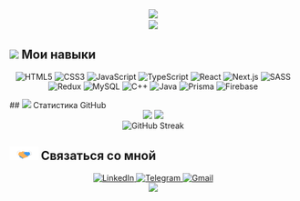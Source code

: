 <div align="center">
  <img src="https://capsule-render.vercel.app/api?type=waving&color=gradient&height=200&section=header&text=Gulumjan%20&fontSize=80&animation=fadeIn&fontAlignY=38&desc=Frontend%20Developer&descAlignY=51&descAlign=62"/>
</div>

<div align="center">
  <img src="https://readme-typing-svg.herokuapp.com?font=Time+New+Roman&color=cyan&size=25&center=true&vCenter=true&width=600&height=100&lines=Frontend+Developer;Computer+Science+Student;Active+Learner;Love+to+learn+new+stuffs..❤">
</div>

## <img src="https://media2.giphy.com/media/QssGEmpkyEOhBCb7e1/giphy.gif?cid=ecf05e47a0n3gi1bfqntqmob8g9aid1oyj2wr3ds3mg700bl&rid=giphy.gif" width="25"> Мои навыки



<div align="center">
 
 ![HTML5](https://img.shields.io/badge/HTML5-%23E34F26.svg?style=for-the-badge&logo=html5&logoColor=white)
 ![CSS3](https://img.shields.io/badge/CSS3-%231572B6.svg?style=for-the-badge&logo=css3&logoColor=white)
 ![JavaScript](https://img.shields.io/badge/JavaScript-%23323330.svg?style=for-the-badge&logo=javascript&logoColor=%23F7DF1E)
 ![TypeScript](https://img.shields.io/badge/TypeScript-%23007ACC.svg?style=for-the-badge&logo=typescript&logoColor=white)
 ![React](https://img.shields.io/badge/React-%2320232a.svg?style=for-the-badge&logo=react&logoColor=%2361DAFB)
 ![Next.js](https://img.shields.io/badge/Next.js-black?style=for-the-badge&logo=next.js&logoColor=white)
 ![SASS](https://img.shields.io/badge/SASS-hotpink.svg?style=for-the-badge&logo=SASS&logoColor=white)
 ![Redux](https://img.shields.io/badge/Redux-%23593d88.svg?style=for-the-badge&logo=redux&logoColor=white)
 ![MySQL](https://img.shields.io/badge/MySQL-%2300f.svg?style=for-the-badge&logo=mysql&logoColor=white)
 ![C++](https://img.shields.io/badge/C++-%2300599C.svg?style=for-the-badge&logo=c%2B%2B&logoColor=white)
 ![Java](https://img.shields.io/badge/Java-%23ED8B00.svg?style=for-the-badge&logo=java&logoColor=white)
 ![Prisma](https://img.shields.io/badge/Prisma-3982CE?style=for-the-badge&logo=Prisma&logoColor=white)
 ![Firebase](https://img.shields.io/badge/Firebase-039BE5?style=for-the-badge&logo=Firebase&logoColor=white)
 
</div>
## <img src="https://media.giphy.com/media/iY8CRBdQXODJSCERIr/giphy.gif" width="25"> Статистика GitHub

<div align="center">
  <img height="150px" src="https://github-readme-stats.vercel.app/api?username=gulumjan&show_icons=true&theme=tokyonight" />
  <img height="150px" src="https://github-readme-stats.vercel.app/api/top-langs/?username=gulumjan&layout=compact&theme=tokyonight" />
</div>

<div align="center">
  <img src="https://github-readme-streak-stats.herokuapp.com/?user=gulumjan&theme=tokyonight" alt="GitHub Streak"/>
</div>

## <img src="https://github.com/0xAbdulKhalid/0xAbdulKhalid/raw/main/assets/mdImages/handshake.gif" width="50"> Связаться со мной

<div align="center">
  <a href="https://www.linkedin.com/in/zakirovadev/" target="_blank">
    <img src="https://img.shields.io/badge/LinkedIn-%230077B5.svg?style=for-the-badge&logo=linkedin&logoColor=white" alt="LinkedIn"/>
  </a>
  <a href="your_link" target="_blank">
    <img src="https://img.shields.io/badge/Telegram-2CA5E0?style=for-the-badge&logo=telegram&logoColor=white" alt="Telegram"/>
  </a>
  <a href="mailto:zakirovagulumjan53@gmail.com">
    <img src="https://img.shields.io/badge/Gmail-D14836?style=for-the-badge&logo=gmail&logoColor=white" alt="Gmail"/>
  </a>
</div>

<div align="center">
  <img src="https://capsule-render.vercel.app/api?type=waving&color=gradient&height=100&section=footer"/>
</div>

